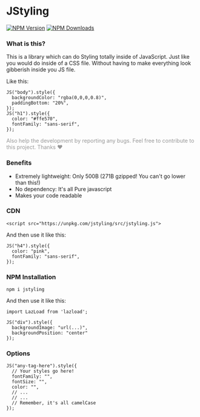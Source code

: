 # JStyling

[![NPM Version][npm-image]][npm-url]
[![NPM Downloads][downloads-image]][downloads-url]

[npm-image]: https://img.shields.io/npm/v/jstyling.svg
[npm-url]: https://npmjs.org/package/jstyling
[downloads-image]: https://img.shields.io/npm/dm/jstyling.svg
[downloads-url]: https://npmjs.org/package/jstyling

### What is this?

This is a library which can do Styling totally inside of JavaScript. Just like you would do inside of a CSS file. Without having to make everything look gibberish inside you JS file.

Like this:

```
JS("body").style({
  backgroundColor: "rgba(0,0,0,0.8)",
  paddingBottom: "20%",
});
JS("h1").style({
  color: "#ffe570",
  fontFamily: "sans-serif",
});
```

<p style="color: rgba(0,0,0,0.4)">Also help the development by reporting any bugs. Feel free to contribute to this project. Thanks ❤</p>

### Benefits

- Extremely lightweight: Only 500B (271B gzipped! You can't go lower than this!)
- No dependency: It's all Pure javascript
- Makes your code readable

### CDN

```
<script src="https://unpkg.com/jstyling/src/jstyling.js">
```

And then use it like this:

```
JS("h4").style({
  color: "pink",
  fontFamily: "sans-serif",
});
```

### NPM Installation

```
npm i jstyling
```

And then use it like this:

```
import LazLoad from 'lazload';

JS("div").style({
  backgroundImage: "url(...)",
  backgroundPosition: "center"
});
```

### Options

```
JS("any-tag-here").style({
  // Your styles go here!
  fontFamily: "",
  fontSize: "",
  color: "",
  // ...
  // ...
  // Remember, it's all camelCase
});
```

